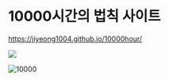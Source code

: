 # 10000시간의 법칙 사이트

https://jiyeong1004.github.io/10000hour/

<a href="https://www.inflearn.com/course/1%EB%A7%8C%EC%8B%9C%EA%B0%84-%EC%9B%B9%ED%8E%98%EC%9D%B4%EC%A7%80-%EC%A0%9C%EC%9E%91/dashboard"><img src="https://img.shields.io/badge/inflearn-53FF4C?style=for-the-badge"></a>

![10000](https://user-images.githubusercontent.com/51290739/120487545-05fe0400-c3f1-11eb-9662-f689e6090607.png)
